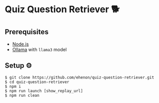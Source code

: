 # Quiz Question Retriever 🐕

## Prerequisites

- [Node.js](https://nodejs.org/)
- [Ollama](https://github.com/ollama/ollama) with `llama3` model

## Setup ⚙️

```
$ git clone https://github.com/ehenon/quiz-question-retriever.git
$ cd quiz-question-retriever
$ npm i
$ npm run launch [show_replay_url]
$ npm run clean
```
